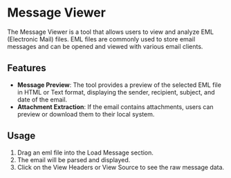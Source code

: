 # Message Viewer

The Message Viewer is a tool that allows users to view and analyze EML (Electronic Mail) files. EML files are commonly used to store email messages and can be opened and viewed with various email clients.

## Features

* **Message Preview**: The tool provides a preview of the selected EML file in HTML or Text format, displaying the sender, recipient, subject, and date of the email.
* **Attachment Extraction**: If the email contains attachments, users can preview or download them to their local system.

## Usage

1. Drag an eml file into the Load Message section.
2. The email will be parsed and displayed.
3. Click on the View Headers or View Source to see the raw message data.

